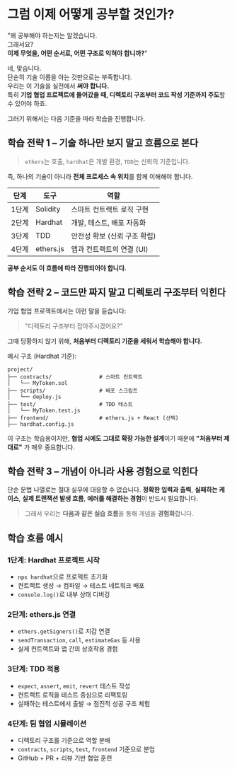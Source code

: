 # 그럼 이제 어떻게 공부할 것인가?

"왜 공부해야 하는지는 알겠습니다.  
그래서요?  
**이제 무엇을, 어떤 순서로, 어떤 구조로 익혀야 합니까?**"

네, 맞습니다.  
단순히 기술 이름을 아는 것만으로는 부족합니다.  
우리는 이 기술을 실전에서 **써야 합니다.**  
특히 **기업 협업 프로젝트에 들어갔을 때, 디렉토리 구조부터 코드 작성 기준까지 주도**할 수 있어야 하죠.

그러기 위해서는 다음 기준을 따라 학습을 진행합니다.

## 학습 전략 1 – 기술 하나만 보지 말고 **흐름**으로 본다

> `ethers`는 호출,
> `hardhat`은 개발 환경,
> `TDD`는 신뢰의 기준입니다.

즉, 하나의 기술이 아니라 **전체 프로세스 속 위치**를 함께 이해해야 합니다.

| 단계  | 도구      | 역할                         |
| ----- | --------- | ---------------------------- |
| 1단계 | Solidity  | 스마트 컨트랙트 로직 구현    |
| 2단계 | Hardhat   | 개발, 테스트, 배포 자동화    |
| 3단계 | TDD       | 안전성 확보 (신뢰 구조 확립) |
| 4단계 | ethers.js | 앱과 컨트랙트의 연결 (UI)    |

**공부 순서도 이 흐름에 따라 진행되어야 합니다.**

## 학습 전략 2 – 코드만 짜지 말고 **디렉토리 구조부터 익힌다**

기업 협업 프로젝트에서는 이런 말을 듣습니다:

> "디렉토리 구조부터 잡아주시겠어요?"

그때 당황하지 않기 위해,
**처음부터 디렉토리 기준을 세워서 학습해야 합니다.**

예시 구조 (Hardhat 기준):

```
project/
├── contracts/               # 스마트 컨트랙트
│   └── MyToken.sol
├── scripts/                 # 배포 스크립트
│   └── deploy.js
├── test/                    # TDD 테스트
│   └── MyToken.test.js
├── frontend/                # ethers.js + React (선택)
├── hardhat.config.js
```

이 구조는 학습용이지만,
**협업 시에도 그대로 확장 가능한 설계**이기 때문에
**"처음부터 제대로"** 가 매우 중요합니다.

## 학습 전략 3 – 개념이 아니라 **사용 경험**으로 익힌다

단순 문법 나열로는 절대 실무에 대응할 수 없습니다.
**정확한 입력과 출력**,
**실패하는 케이스**,
**실제 트랜잭션 발생 흐름**,
**에러를 해결하는 경험**이 반드시 필요합니다.

> 그래서 우리는 **다음과 같은 실습 흐름**을 통해 개념을 **경험화**합니다.

## 학습 흐름 예시

### 1단계: Hardhat 프로젝트 시작

- `npx hardhat`으로 프로젝트 초기화
- 컨트랙트 생성 → 컴파일 → 테스트 네트워크 배포
- `console.log()`로 내부 상태 디버깅

### 2단계: ethers.js 연결

- `ethers.getSigners()`로 지갑 연결
- `sendTransaction`, `call`, `estimateGas` 등 사용
- 실제 컨트랙트와 앱 간의 상호작용 경험

### 3단계: TDD 적용

- `expect`, `assert`, `emit`, `revert` 테스트 작성
- 컨트랙트 로직을 테스트 중심으로 리팩토링
- 실패하는 테스트에서 출발 → 점진적 성공 구조 체험

### 4단계: 팀 협업 시뮬레이션

- 디렉토리 구조를 기준으로 역할 분배
- `contracts`, `scripts`, `test`, `frontend` 기준으로 분업
- GitHub + PR + 리뷰 기반 협업 훈련
